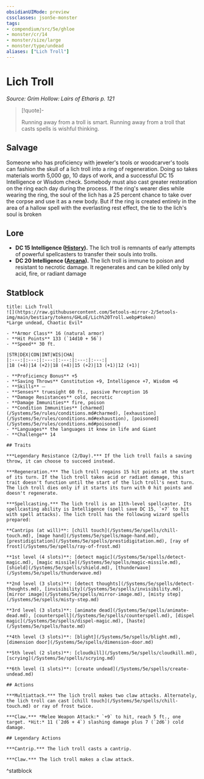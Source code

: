 ```yaml
---
obsidianUIMode: preview
cssclasses: json5e-monster
tags:
- compendium/src/5e/ghloe
- monster/cr/14
- monster/size/large
- monster/type/undead
aliases: ["Lich Troll"]
---
```

# Lich Troll
*Source: Grim Hollow: Lairs of Etharis p. 121*  

> [!quote]-  
> 
> Running away from a troll is smart. Running away from a troll that casts spells is wishful thinking.

## Salvage

Someone who has proficiency with jeweler's tools or woodcarver's tools can fashion the skull of a lich troll into a ring of regeneration. Doing so takes materials worth 5,000 gp, 10 days of work, and a successful DC 15 Intelligence or Wisdom check. Somebody must also cast greater restoration on the ring each day during the process. If the ring's wearer dies while wearing the ring, the soul of the lich has a 25 percent chance to take over the corpse and use it as a new body. But if the ring is created entirely in the area of a hallow spell with the everlasting rest effect, the tie to the lich's soul is broken

## Lore

- **DC 15 Intelligence ([History](/Systems/5e/rules/skills.md#History)).** The lich troll is remnants of early attempts of powerful spellcasters to transfer their souls into trolls.  
- **DC 20 Intelligence ([Arcana](/Systems/5e/rules/skills.md#Arcana)).** The lich troll is immune to poison and resistant to necrotic damage. It regenerates and can be killed only by acid, fire, or radiant damage  

## Statblock

```ad-statblock
title: Lich Troll
![](https://raw.githubusercontent.com/5etools-mirror-2/5etools-img/main/bestiary/tokens/GHLoE/Lich%20Troll.webp#token)
*Large undead, Chaotic Evil*

- **Armor Class** 16 (natural armor)
- **Hit Points** 133 (`14d10 + 56`)
- **Speed** 30 ft.

|STR|DEX|CON|INT|WIS|CHA|
|:---:|:---:|:---:|:---:|:---:|:---:|
|18 (+4)|14 (+2)|18 (+4)|15 (+2)|13 (+1)|12 (+1)|

- **Proficiency Bonus** +5
- **Saving Throws** Constitution +9, Intelligence +7, Wisdom +6
- **Skills** ⏤
- **Senses** truesight 60 ft., passive Perception 16
- **Damage Resistances** cold, necrotic
- **Damage Immunities** fire, poison
- **Condition Immunities** [charmed](/Systems/5e/rules/conditions.md#charmed), [exhaustion](/Systems/5e/rules/conditions.md#exhaustion), [poisoned](/Systems/5e/rules/conditions.md#poisoned)
- **Languages** the languages it knew in life and Giant
- **Challenge** 14

## Traits

***Legendary Resistance (2/Day).*** If the lich troll fails a saving throw, it can choose to succeed instead.

***Regeneration.*** The lich troll regains 15 hit points at the start of its turn. If the lich troll takes acid or radiant damage, this trait doesn't function until the start of the lich troll's next turn. The lich troll dies only if it starts its turn with 0 hit points and doesn't regenerate.

***Spellcasting.*** The lich troll is an 11th-level spellcaster. Its spellcasting ability is Intelligence (spell save DC 15, `+7` to hit with spell attacks). The lich troll has the following wizard spells prepared:

**Cantrips (at will)**: [chill touch](/Systems/5e/spells/chill-touch.md), [mage hand](/Systems/5e/spells/mage-hand.md), [prestidigitation](/Systems/5e/spells/prestidigitation.md), [ray of frost](/Systems/5e/spells/ray-of-frost.md)

**1st level (4 slots)**: [detect magic](/Systems/5e/spells/detect-magic.md), [magic missile](/Systems/5e/spells/magic-missile.md), [shield](/Systems/5e/spells/shield.md), [thunderwave](/Systems/5e/spells/thunderwave.md)

**2nd level (3 slots)**: [detect thoughts](/Systems/5e/spells/detect-thoughts.md), [invisibility](/Systems/5e/spells/invisibility.md), [mirror image](/Systems/5e/spells/mirror-image.md), [misty step](/Systems/5e/spells/misty-step.md)

**3rd level (3 slots)**: [animate dead](/Systems/5e/spells/animate-dead.md), [counterspell](/Systems/5e/spells/counterspell.md), [dispel magic](/Systems/5e/spells/dispel-magic.md), [haste](/Systems/5e/spells/haste.md)

**4th level (3 slots)**: [blight](/Systems/5e/spells/blight.md), [dimension door](/Systems/5e/spells/dimension-door.md)

**5th level (2 slots)**: [cloudkill](/Systems/5e/spells/cloudkill.md), [scrying](/Systems/5e/spells/scrying.md)

**6th level (1 slots)**: [create undead](/Systems/5e/spells/create-undead.md)

## Actions

***Multiattack.*** The lich troll makes two claw attacks. Alternately, the lich troll can cast [chill touch](/Systems/5e/spells/chill-touch.md) or ray of frost twice.

***Claw.*** *Melee Weapon Attack:* `+9` to hit, reach 5 ft., one target. *Hit:* 11 (`2d6 + 4`) slashing damage plus 7 (`2d6`) cold damage.

## Legendary Actions

***Cantrip.*** The lich troll casts a cantrip.

***Claw.*** The lich troll makes a claw attack.
```
^statblock